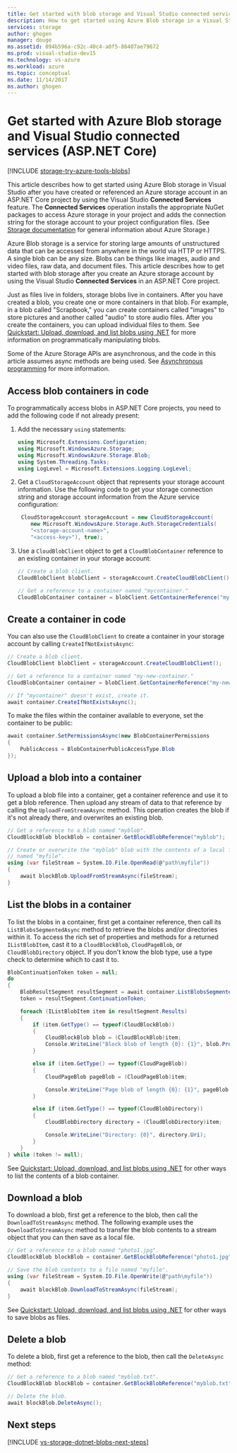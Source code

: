 ```yaml
---
title: Get started with blob storage and Visual Studio connected services (ASP.NET Core) | Microsoft Docs
description: How to get started using Azure Blob storage in a Visual Studio ASP.NET Core project after you have created a storage account using Visual Studio connected services
services: storage
author: ghogen
manager: douge
ms.assetid: 094b596a-c92c-40c4-a0f5-86407ae79672
ms.prod: visual-studio-dev15
ms.technology: vs-azure
ms.workload: azure
ms.topic: conceptual
ms.date: 11/14/2017
ms.author: ghogen
---
```

# Get started with Azure Blob storage and Visual Studio connected services (ASP.NET Core)

[!INCLUDE [storage-try-azure-tools-blobs](../../includes/storage-try-azure-tools-blobs.md)]

This article describes how to get started using Azure Blob storage in Visual Studio after you have created or referenced an Azure storage account in an ASP.NET Core project by using the Visual Studio **Connected Services** feature. The **Connected Services** operation installs the appropriate NuGet packages to access Azure storage in your project and adds the connection string for the storage account to your project configuration files. (See [Storage documentation](https://azure.microsoft.com/documentation/services/storage/) for general information about Azure Storage.)

Azure Blob storage is a service for storing large amounts of unstructured data that can be accessed from anywhere in the world via HTTP or HTTPS. A single blob can be any size. Blobs can be things like images, audio and video files, raw data, and document files. This article describes how to get started with blob storage after you create an Azure storage account by using the Visual Studio **Connected Services** in an ASP.NET Core project.

Just as files live in folders, storage blobs live in containers. After you have created a blob, you create one or more containers in that blob. For example, in a blob called "Scrapbook," you can create containers called "images" to store pictures and another called "audio" to store audio files. After you create the containers, you can upload individual files to them. See [Quickstart: Upload, download, and list blobs using .NET](../storage/blobs/storage-quickstart-blobs-dotnet.md) for more information on programmatically manipulating blobs.

Some of the Azure Storage APIs are asynchronous, and the code in this article assumes async methods are being used. See [Asynchronous programming](https://docs.microsoft.com/dotnet/csharp/async) for more information.

## Access blob containers in code

To programmatically access blobs in ASP.NET Core projects, you need to add the following code if not already present:

1. Add the necessary `using` statements:

    ```cs
    using Microsoft.Extensions.Configuration;
    using Microsoft.WindowsAzure.Storage;
    using Microsoft.WindowsAzure.Storage.Blob;
    using System.Threading.Tasks;
    using LogLevel = Microsoft.Extensions.Logging.LogLevel;
    ```

1. Get a `CloudStorageAccount` object that represents your storage account information. Use the following code to get your storage connection string and storage account information from the Azure service configuration:

    ```cs
     CloudStorageAccount storageAccount = new CloudStorageAccount(
        new Microsoft.WindowsAzure.Storage.Auth.StorageCredentials(
        "<storage-account-name>",
        "<access-key>"), true);
    ```

1. Use a `CloudBlobClient` object to get a `CloudBlobContainer` reference to an existing container in your storage account:

    ```cs
    // Create a blob client.
    CloudBlobClient blobClient = storageAccount.CreateCloudBlobClient();

    // Get a reference to a container named "mycontainer."
    CloudBlobContainer container = blobClient.GetContainerReference("mycontainer");
    ```

## Create a container in code

You can also use the `CloudBlobClient` to create a container in your storage account by calling `CreateIfNotExistsAsync`:

```cs
// Create a blob client.
CloudBlobClient blobClient = storageAccount.CreateCloudBlobClient();

// Get a reference to a container named "my-new-container."
CloudBlobContainer container = blobClient.GetContainerReference("my-new-container");

// If "mycontainer" doesn't exist, create it.
await container.CreateIfNotExistsAsync();
```

To make the files within the container available to everyone, set the container to be public:

```cs
await container.SetPermissionsAsync(new BlobContainerPermissions
{
    PublicAccess = BlobContainerPublicAccessType.Blob
});
```

## Upload a blob into a container

To upload a blob file into a container, get a container reference and use it to get a blob reference. Then upload any stream of data to that reference by calling the `UploadFromStreamAsync` method. This operation creates the blob if it's not already there, and overwrites an existing blob. 

```cs
// Get a reference to a blob named "myblob".
CloudBlockBlob blockBlob = container.GetBlockBlobReference("myblob");

// Create or overwrite the "myblob" blob with the contents of a local file
// named "myfile".
using (var fileStream = System.IO.File.OpenRead(@"path\myfile"))
{
    await blockBlob.UploadFromStreamAsync(fileStream);
}
```

## List the blobs in a container

To list the blobs in a container, first get a container reference, then call its `ListBlobsSegmentedAsync` method to retrieve the blobs and/or directories within it. To access the rich set of properties and methods for a returned `IListBlobItem`, cast it to a `CloudBlockBlob`, `CloudPageBlob`, or `CloudBlobDirectory` object. If you don't know the blob type, use a type check to determine which to cast it to.

```cs
BlobContinuationToken token = null;
do
{
    BlobResultSegment resultSegment = await container.ListBlobsSegmentedAsync(token);
    token = resultSegment.ContinuationToken;

    foreach (IListBlobItem item in resultSegment.Results)
    {
        if (item.GetType() == typeof(CloudBlockBlob))
        {
            CloudBlockBlob blob = (CloudBlockBlob)item;
            Console.WriteLine("Block blob of length {0}: {1}", blob.Properties.Length, blob.Uri);
        }

        else if (item.GetType() == typeof(CloudPageBlob))
        {
            CloudPageBlob pageBlob = (CloudPageBlob)item;

            Console.WriteLine("Page blob of length {0}: {1}", pageBlob.Properties.Length, pageBlob.Uri);
        }

        else if (item.GetType() == typeof(CloudBlobDirectory))
        {
            CloudBlobDirectory directory = (CloudBlobDirectory)item;

            Console.WriteLine("Directory: {0}", directory.Uri);
        }
    }
} while (token != null);
```

See [Quickstart: Upload, download, and list blobs using .NET](../storage/blobs/storage-quickstart-blobs-dotnet.md#list-the-blobs-in-a-container) for other ways to list the contents of a blob container.

## Download a blob

To download a blob, first get a reference to the blob, then call the `DownloadToStreamAsync` method. The following example uses the `DownloadToStreamAsync` method to transfer the blob contents to a stream object that you can then save as a local file.

```cs
// Get a reference to a blob named "photo1.jpg".
CloudBlockBlob blockBlob = container.GetBlockBlobReference("photo1.jpg");

// Save the blob contents to a file named "myfile".
using (var fileStream = System.IO.File.OpenWrite(@"path\myfile"))
{
    await blockBlob.DownloadToStreamAsync(fileStream);
}
```

See [Quickstart: Upload, download, and list blobs using .NET](../storage/blobs/storage-quickstart-blobs-dotnet.md#download-blobs) for other ways to save blobs as files.

## Delete a blob

To delete a blob, first get a reference to the blob, then call the `DeleteAsync` method:

```cs
// Get a reference to a blob named "myblob.txt".
CloudBlockBlob blockBlob = container.GetBlockBlobReference("myblob.txt");

// Delete the blob.
await blockBlob.DeleteAsync();
```

## Next steps

[!INCLUDE [vs-storage-dotnet-blobs-next-steps](../../includes/vs-storage-dotnet-blobs-next-steps.md)]
